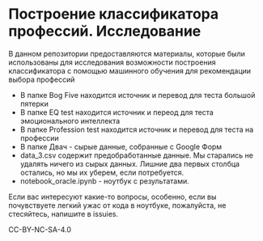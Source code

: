 # Построение классификатора профессий. Исследование

В данном репозитории предоставляются материалы, которые были использованы для исследования возможности построения классификатора с помощью машинного обучения для рекомендации выбора профессий

* В папке Bog Five находится источник и перевод для теста большой пятерки
* В папке EQ test находится источник и переод для теста эмоционального интеллекта
* В папке Profession test находится источник и перевод для теста на профессии
* В папке Двач - сырые данные, собранные с Google Форм
* data_3.csv содержит предобработанные данные. Мы старались не удалять ничего из сырых данных. Лишние два первых столбца остались, но мы их уберем, если потребуется.
* notebook_oracle.ipynb - ноутбук с результатами.

Если вас интересуют какие-то вопросы, особенно, если вы почувствуете легкий ужас от кода в ноутбуке, пожалуйста, не стесяйтесь, напишите в issuies. 

CC-BY-NC-SA-4.0